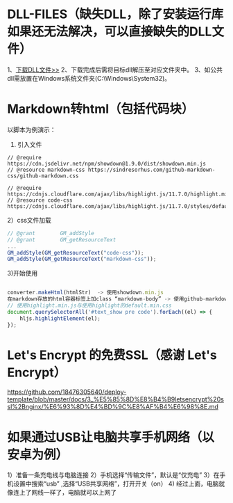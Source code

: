 # DLL-FILES（缺失DLL，除了安装运行库如果还无法解决，可以直接缺失的DLL文件）
1、[下载DLL文件>>](https://cn.dll-files.com/)
2、下载完成后需将目标dll解压至对应文件夹中。
3、如公共dll需放置在Windows系统文件夹(C:\Windows\System32)。

# Markdown转html（包括代码块）
以脚本为例演示：
1) 引入文件
```
// @require      https://cdn.jsdelivr.net/npm/showdown@1.9.0/dist/showdown.min.js
// @resource markdown-css https://sindresorhus.com/github-markdown-css/github-markdown.css

// @require      https://cdnjs.cloudflare.com/ajax/libs/highlight.js/11.7.0/highlight.min.js
// @resource code-css https://cdnjs.cloudflare.com/ajax/libs/highlight.js/11.7.0/styles/default.min.css
```

2）css文件加载
```js
// @grant        GM_addStyle
// @grant        GM_getResourceText
... 
GM_addStyle(GM_getResourceText("code-css"));
GM_addStyle(GM_getResourceText("markdown-css"));
```
3)开始使用
```js

converter.makeHtml(htmlStr)  -> 使用showdown.min.js
在markdown存放的html容器标签上加class “markdown-body” -> 使用github-markdown.css
// 使用highlight.min.js与使用highlight的default.min.css
document.querySelectorAll('#text_show pre code').forEach((el) => {
    hljs.highlightElement(el);
});

```

# Let's Encrypt 的免费SSL（感谢 Let's Encrypt）
https://github.com/18476305640/deploy-template/blob/master/docs/3_%E5%85%8D%E8%B4%B9letsencrypt%20ssl%2Bnginx/%E6%93%8D%E4%BD%9C%E8%AF%B4%E6%98%8E.md

# 如果通过USB让电脑共享手机网络（以安卓为例）
1）准备一条充电线与电脑连接
2）手机选择“传输文件”，默认是“仅充电”
3）在手机设置中搜索“usb” ,选择“USB共享网络”，打开开关（on）
4) 经过上面，电脑就像连上了网线一样了，电脑就可以上网了



